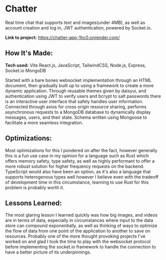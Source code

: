 # Chatter
Real time chat that supports text and images(under 4MB), as well as account creation and log in, JWT authentication, powered by Socket.io.

**Link to project:** https://chatter-app-1hc0.onrender.com/

## How It's Made:

**Tech used:** Vite React.js, JavaScript, TailwindCSS, Node.js, Express, Socket.io MongoDB

Started with a bare bones websocket implementation through an HTML document, then gradually built up to using a framework to create a more dynamic application. Through reusable themes given by daisyui, and authentication using JWT to verify users and bcrypt to salt passwords there is an interactive user interface that safely handles user information. Connected through axios for cross origin resource sharing, performs asynchronous requests to a MongoDB database to dynamically display messages, users, and their state. Schema written using Mongoose to facilitate a more seamless integration.

## Optimizations:

Most optimizations for this I pondered on after the fact, however generally this is a fun use case in my opinion for a language such as Rust which offers memory safety, type safety, as well as highly performant to offer a more robust solution for higher frequency requests on the backend. TypeScript would also have been an option, as it's also a language that supports heterogenous types well however I believe even with the tradeoff of development time in this circumstance, learning to use Rust for this problem is probably worth it.

## Lessons Learned:

The most glaring lesson I learned quickly was how big images, and videos are in terms of data, especially in circumstances where input to the data store can compound exponentially, as well as thinking of ways to optimize the flow of data from one point of the application to another to save on resources. Probably one of the more thought provoking projects I've worked on and glad I took the time to play with the websocket protocol before implementing the socket.io framework to handle the connection to have a better picture of its underpinnings.
